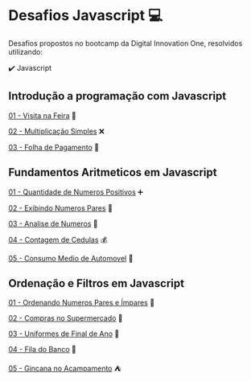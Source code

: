 # Desafios Javascript :computer:
Desafios propostos no bootcamp da Digital Innovation One, resolvidos utilizando:

:heavy_check_mark: Javascript

## Introdução a programação com Javascript

[01 - Visita na Feira](https://github.com/sjhakjha28/desafios-javascript-dio/blob/main/01-Introducao-a-programacao-com-Javascript/1-visita-na-feira.js "01 - Visita na Feira") :tomato:

[02 - Multiplicação Simples](https://github.com/sjhakjha28/desafios-javascript-dio/blob/main/01-Introducao-a-programacao-com-Javascript/2-multiplicacao-simples.js "02 - Multiplicação Simples") :x:

[03 - Folha de Pagamento](https://github.com/sjhakjha28/desafios-javascript-dio/blob/main/01-Introducao-a-programacao-com-Javascript/3-folha-de-pagamento.js "03 - Folha de Pagamento") :page_facing_up:


## Fundamentos Aritmeticos em Javascript

[01 - Quantidade de Numeros Positivos](https://github.com/sjhakjha28/desafios-javascript-dio/blob/main/02-Fundamentos-aritmeticos-em-javascript/1-quantidade-de-numeros-positivos.js "01 - Quantidade de Numeros Positivos") :heavy_plus_sign:

[02 - Exibindo Numeros Pares](https://github.com/sjhakjha28/desafios-javascript-dio/blob/main/02-Fundamentos-aritmeticos-em-javascript/2-exibindo-numeros-pares.js "02 - Exibindo Numeros Pares") :restroom:

[03 - Analise de Numeros](https://github.com/sjhakjha28/desafios-javascript-dio/blob/main/02-Fundamentos-aritmeticos-em-javascript/3-analise-de-numeros.js "03 - Analise de Numeros") :1234:

[04 - Contagem de Cedulas](https://github.com/sjhakjha28/desafios-javascript-dio/blob/main/02-Fundamentos-aritmeticos-em-javascript/4-contagem-de-cedulas.js "04 - Contagem de Cedulas") :moneybag:

[05 - Consumo Medio de Automovel](https://github.com/sjhakjha28/desafios-javascript-dio/blob/main/02-Fundamentos-aritmeticos-em-javascript/5-consumo-medio-do-automovel.js "05 - Consumo Medio de Automovel") :red_car:


## Ordenação e Filtros em Javascript

[01 - Ordenando Numeros Pares e Ímpares](https://github.com/sjhakjha28/desafios-javascript-dio/blob/main/03-Ordenacao-e-filtros-em-javascript/1-ordenando-numeros-pares-e-impares.js "01 - Ordenando Numeros Pares e Ímpares") :1234:

[02 - Compras no Supermercado](https://github.com/sjhakjha28/desafios-javascript-dio/blob/main/03-Ordenacao-e-filtros-em-javascript/2-compras-no-supermercado.js "02 - Compras no Supermercado") :memo:

[03 - Uniformes de Final de Ano](https://github.com/sjhakjha28/desafios-javascript-dio/blob/main/03-Ordenacao-e-filtros-em-javascript/3-uniformes-de-final-de-ano.js "03 - Uniformes de Final de Ano") :shirt:

[04 - Fila do Banco](https://github.com/sjhakjha28/desafios-javascript-dio/blob/main/03-Ordenacao-e-filtros-em-javascript/4-fila-do-banco.js "04 - Fila do Banco") :bank:

[05 - Gincana no Acampamento](https://github.com/sjhakjha28/desafios-javascript-dio/blob/main/03-Ordenacao-e-filtros-em-javascript/5-gincana-no-acampamento.js "05 - Gincana no Acampamento") :tent: